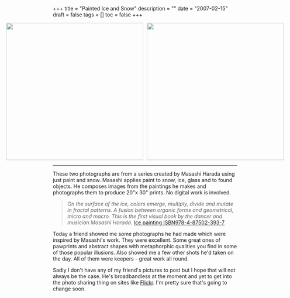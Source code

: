 +++
title = "Painted Ice and Snow"
description = ""
date = "2007-02-15"
draft = false
tags = []
toc = false
+++

<div style="display: flex; justify-content: center; margin: -5px;">
    <img src="https://i.ibb.co/0V9MBGHw/ns02.jpg" style="width: 375px; height: auto; margin: 5px;">
    <img src="https://i.ibb.co/rKjgMSmw/snow16.jpg" style="width: 375px; height: auto; margin: 5px;">
</div>
 
***

These two photographs are from a series created by Masashi Harada using just paint and snow. Masashi applies paint to snow, ice, glass and to found objects. He composes images from the paintings he makes and photographs them to produce 20"x 30" prints. No digital work is involved.

> *On the surface of the ice, colors emerge, multiply, divide and mutate in fractal patterns. A fusion between organic forms and geometrical, micro and macro. This is the first visual book by the dancer and musician Masashi Harada.* [Ice painting ISBN978-4-87502-393-7](https://isbnsearch.org/isbn/9784875023937)

Today a friend showed me some photographs he had made which were inspired by Masashi's work. They were excellent. Some great ones of pawprints and abstract shapes with metaphorphic qualities you find in some of those popular illusions. Also showed me a few other shots he'd taken on the day. All of them were keepers - great work all round.

Sadly I don't have any of my friend's pictures to post but I hope that will not always be the case. He's broadbandless at the moment and yet to get into the photo sharing thing on sites like [Flickr](http://www.flickr.com/ "Flickr"). I'm pretty sure that's going to change soon.